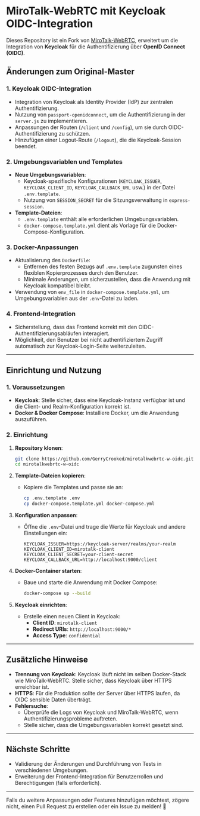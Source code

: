 
# MiroTalk-WebRTC mit Keycloak OIDC-Integration

Dieses Repository ist ein Fork von [MiroTalk-WebRTC](https://github.com/miroslavpejic85/mirotalkwebrtc), erweitert um die Integration von **Keycloak** für die Authentifizierung über **OpenID Connect (OIDC)**. 

## Änderungen zum Original-Master

### 1. **Keycloak OIDC-Integration**
- Integration von Keycloak als Identity Provider (IdP) zur zentralen Authentifizierung.
- Nutzung von `passport-openidconnect`, um die Authentifizierung in der `server.js` zu implementieren.
- Anpassungen der Routen (`/client` und `/config`), um sie durch OIDC-Authentifizierung zu schützen.
- Hinzufügen einer Logout-Route (`/logout`), die die Keycloak-Session beendet.

### 2. **Umgebungsvariablen und Templates**
- **Neue Umgebungsvariablen**:
  - Keycloak-spezifische Konfigurationen (`KEYCLOAK_ISSUER`, `KEYCLOAK_CLIENT_ID`, `KEYCLOAK_CALLBACK_URL` usw.) in der Datei `.env.template`.
  - Nutzung von `SESSION_SECRET` für die Sitzungsverwaltung in `express-session`.
- **Template-Dateien**:
  - `.env.template` enthält alle erforderlichen Umgebungsvariablen.
  - `docker-compose.template.yml` dient als Vorlage für die Docker-Compose-Konfiguration.

### 3. **Docker-Anpassungen**
- Aktualisierung des `Dockerfile`:
  - Entfernen des festen Bezugs auf `.env.template` zugunsten eines flexiblen Kopierprozesses durch den Benutzer.
  - Minimale Änderungen, um sicherzustellen, dass die Anwendung mit Keycloak kompatibel bleibt.
- Verwendung von `env_file` in `docker-compose.template.yml`, um Umgebungsvariablen aus der `.env`-Datei zu laden.

### 4. **Frontend-Integration**
- Sicherstellung, dass das Frontend korrekt mit den OIDC-Authentifizierungsabläufen interagiert.
- Möglichkeit, den Benutzer bei nicht authentifiziertem Zugriff automatisch zur Keycloak-Login-Seite weiterzuleiten.

---

## Einrichtung und Nutzung

### 1. Voraussetzungen
- **Keycloak**: Stelle sicher, dass eine Keycloak-Instanz verfügbar ist und die Client- und Realm-Konfiguration korrekt ist.
- **Docker & Docker Compose**: Installiere Docker, um die Anwendung auszuführen.

### 2. Einrichtung

1. **Repository klonen**:
   ```bash
   git clone https://github.com/GerryCrooked/mirotalkwebrtc-w-oidc.git
   cd mirotalkwebrtc-w-oidc
   ```

2. **Template-Dateien kopieren**:
   - Kopiere die Templates und passe sie an:
     ```bash
     cp .env.template .env
     cp docker-compose.template.yml docker-compose.yml
     ```

3. **Konfiguration anpassen**:
   - Öffne die `.env`-Datei und trage die Werte für Keycloak und andere Einstellungen ein:
     ```env
     KEYCLOAK_ISSUER=https://keycloak-server/realms/your-realm
     KEYCLOAK_CLIENT_ID=mirotalk-client
     KEYCLOAK_CLIENT_SECRET=your-client-secret
     KEYCLOAK_CALLBACK_URL=http://localhost:9000/client
     ```

4. **Docker-Container starten**:
   - Baue und starte die Anwendung mit Docker Compose:
     ```bash
     docker-compose up --build
     ```

5. **Keycloak einrichten**:
   - Erstelle einen neuen Client in Keycloak:
     - **Client ID**: `mirotalk-client`
     - **Redirect URIs**: `http://localhost:9000/*`
     - **Access Type**: `confidential`

---

## Zusätzliche Hinweise

- **Trennung von Keycloak**: Keycloak läuft nicht im selben Docker-Stack wie MiroTalk-WebRTC. Stelle sicher, dass Keycloak über HTTPS erreichbar ist.
- **HTTPS**: Für die Produktion sollte der Server über HTTPS laufen, da OIDC sensible Daten überträgt.
- **Fehlersuche**:
  - Überprüfe die Logs von Keycloak und MiroTalk-WebRTC, wenn Authentifizierungsprobleme auftreten.
  - Stelle sicher, dass die Umgebungsvariablen korrekt gesetzt sind.

---

## Nächste Schritte
- Validierung der Änderungen und Durchführung von Tests in verschiedenen Umgebungen.
- Erweiterung der Frontend-Integration für Benutzerrollen und Berechtigungen (falls erforderlich).

---

Falls du weitere Anpassungen oder Features hinzufügen möchtest, zögere nicht, einen Pull Request zu erstellen oder ein Issue zu melden! 🎉
